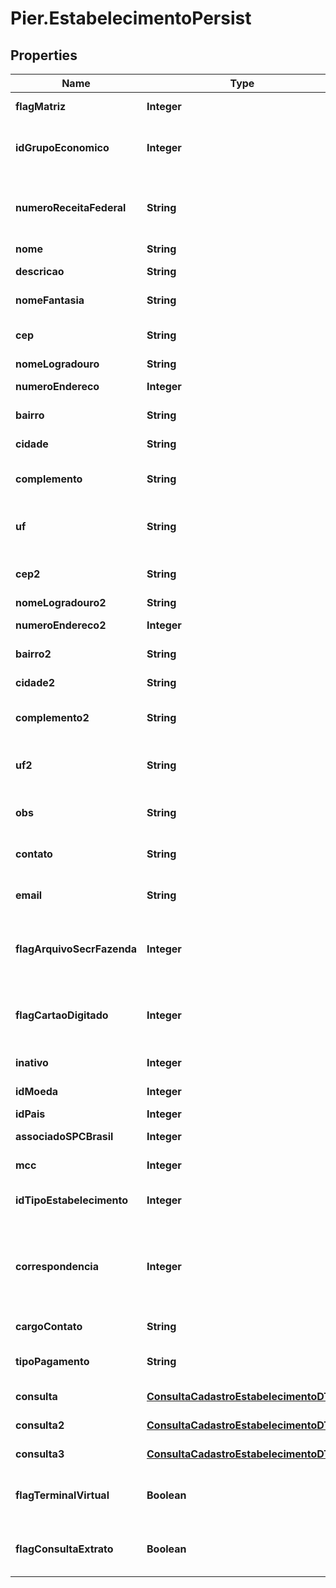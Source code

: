 # Pier.EstabelecimentoPersist

## Properties
Name | Type | Description | Notes
------------ | ------------- | ------------- | -------------
**flagMatriz** | **Integer** | Indica se \u00E9 matriz ou filial. | [optional] 
**idGrupoEconomico** | **Integer** | Apresenta o n\u00FAmero de identifica\u00E7\u00E3o do Grupo Econ\u00F4mico. | [optional] 
**numeroReceitaFederal** | **String** | Apresenta o n\u00FAmero de identifica\u00E7\u00E3o do Estabelecimento na Receita Federal. | [optional] 
**nome** | **String** | Nome do Estabelecimento. | [optional] 
**descricao** | **String** | Raz\u00E3o Social do Estabelecimento. | [optional] 
**nomeFantasia** | **String** | T\u00EDtulo Comercial do Estabelecimento. | [optional] 
**cep** | **String** | C\u00F3digo de Endere\u00E7amento Postal (CEP). | [optional] 
**nomeLogradouro** | **String** | Nome do Logradouro. | [optional] 
**numeroEndereco** | **Integer** | N\u00FAmero do endere\u00E7o. | [optional] 
**bairro** | **String** | Nome do bairro do endere\u00E7o. | [optional] 
**cidade** | **String** | Nome da cidade do endere\u00E7o. | [optional] 
**complemento** | **String** | Descri\u00E7\u00F5es complementares referente ao endere\u00E7o. | [optional] 
**uf** | **String** | Sigla de identifica\u00E7\u00E3o da Unidade Federativa do endere\u00E7o. | [optional] 
**cep2** | **String** | C\u00F3digo de Endere\u00E7amento Postal (CEP). | [optional] 
**nomeLogradouro2** | **String** | Nome do Logradouro . | [optional] 
**numeroEndereco2** | **Integer** | N\u00FAmero do endere\u00E7o. | [optional] 
**bairro2** | **String** | Nome do bairro do endere\u00E7o. | [optional] 
**cidade2** | **String** | Nome da cidade do endere\u00E7o. | [optional] 
**complemento2** | **String** | Descri\u00E7\u00F5es complementares referente ao endere\u00E7o. | [optional] 
**uf2** | **String** | Sigla de identifica\u00E7\u00E3o da Unidade Federativa do endere\u00E7o. | [optional] 
**obs** | **String** | Detalhes espec\u00EDficos quanto ao Cadastro do Estabelecimento. | [optional] 
**contato** | **String** | Nome da pessoa para contato com o Estabelecimento. | [optional] 
**email** | **String** | E-mail da pessoa para contato com o Estabelecimento. | [optional] 
**flagArquivoSecrFazenda** | **Integer** | Indica se o estabelecimento ser\u00E1 inclu\u00EDdo no arquivo de registro para a Secretaria da Fazenda Estadual. | [optional] 
**flagCartaoDigitado** | **Integer** | Indica se o estabelecimento poder\u00E1 originar transa\u00E7\u00F5es sem a leitura da tarja ou do chip do cart\u00E3o. | [optional] 
**inativo** | **Integer** | Indica se o estabelecimento est\u00E1 inativo. | [optional] 
**idMoeda** | **Integer** | C\u00F3digo identificador da moeda. | [optional] 
**idPais** | **Integer** | Identificador de Pa\u00EDs. | [optional] 
**associadoSPCBrasil** | **Integer** | N\u00FAmero do associado ao SPCBrasil. | [optional] 
**mcc** | **Integer** | C\u00F3digo de Categoria de Mercado. | [optional] 
**idTipoEstabelecimento** | **Integer** | C\u00F3digo de identifica\u00E7\u00E3o do tipo de Estabelecimento. | [optional] 
**correspondencia** | **Integer** | Indicador para qual endere\u00E7o as correspond\u00EAncias ser\u00E3o enviadas, onde 1 \u00E9 ORIGEM e 2 ENDERE\u00C7O DE CORRESPOND\u00CANCIA. | [optional] 
**cargoContato** | **String** | Cargo do contato do estabelecimento. | [optional] 
**tipoPagamento** | **String** | Tipo do regime de pagamento do estabelecimento. | [optional] 
**consulta** | [**ConsultaCadastroEstabelecimentoDTO**](ConsultaCadastroEstabelecimentoDTO.md) | Consulta de cadastro n\u00FAmero um. | [optional] 
**consulta2** | [**ConsultaCadastroEstabelecimentoDTO**](ConsultaCadastroEstabelecimentoDTO.md) | Consulta de cadastro n\u00FAmero dois. | [optional] 
**consulta3** | [**ConsultaCadastroEstabelecimentoDTO**](ConsultaCadastroEstabelecimentoDTO.md) | Consulta de cadastro n\u00FAmero tr\u00EAs. | [optional] 
**flagTerminalVirtual** | **Boolean** | Flag indicando se o terminal \u00E9 f\u00EDsico ou virtual, sendo: (true: Sim), (false: N\u00E3o)). | 
**flagConsultaExtrato** | **Boolean** | Flag indicando se o terminal permite consultar extrato, sendo: (true: Sim), (false: N\u00E3o)). | 


